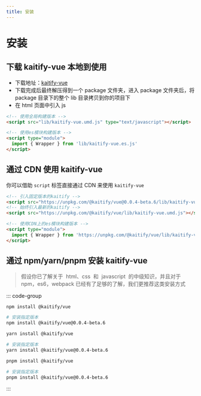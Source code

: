 ```yaml
---
title: 安装
---
```


# 安装

## 下载 kaitify-vue 本地到使用

- 下载地址：[kaitify-vue](https://registry.npmmirror.com/@kaitify/vue/download/@kaitify/vue-0.0.4-beta.6.tgz)
- 下载完成后最终解压得到一个 package 文件夹，进入 package 文件夹后，将 package 目录下的整个 lib 目录拷贝到你的项目下
- 在 html 页面中引入 js

```html
<!-- 使用全局构建版本 -->
<script src="lib/kaitify-vue.umd.js" type="text/javascript"></script>
```

```html
<!-- 使用es模块构建版本 -->
<script type="module">
  import { Wrapper } from 'lib/kaitify-vue.es.js'
</script>
```

## 通过 CDN 使用 kaitify-vue

你可以借助 `script` 标签直接通过 CDN 来使用 `kaitify-vue`

```html
<!-- 引入固定版本的kaitify -->
<script src="https://unpkg.com/@kaitify/vue@0.0.4-beta.6/lib/kaitify-vue.umd.js"></script>
<!-- 始终引入最新的kaitify -->
<script src="https://unpkg.com/@kaitify/vue/lib/kaitify-vue.umd.js"></script>
```

```html
<!-- 使用CDN上的es模块构建版本 -->
<script type="module">
  import { Wrapper } from 'https://unpkg.com/@kaitify/vue/lib/kaitify-vue.es.js'
</script>
```

## 通过 npm/yarn/pnpm 安装 kaitify-vue

> 假设你已了解关于  html、css  和  javascript  的中级知识，并且对于 npm，es6，webpack 已经有了足够的了解，我们更推荐这类安装方式

::: code-group

```bash [npm]
npm install @kaitify/vue

# 安装指定版本
npm install @kaitify/vue@0.0.4-beta.6
```

```bash [yarn]
yarn install @kaitify/vue

# 安装指定版本
yarn install @kaitify/vue@0.0.4-beta.6
```

```bash [pnpm]
pnpm install @kaitify/vue

# 安装指定版本
pnpm install @kaitify/vue@0.0.4-beta.6
```

:::
